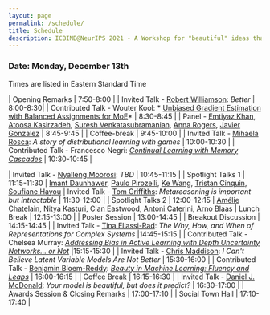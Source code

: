 ```yaml
---
layout: page
permalink: /schedule/
title: Schedule
description: ICBINB@NeurIPS 2021 - A Workshop for "beautiful" ideas that *should* have worked
---
```


### Date: Monday, December 13th

Times are listed in Eastern Standard Time

| Opening Remarks                    | 7:50-8:00 |
| Invited Talk - [Robert Williamson](https://uni-tuebingen.de/en/research/core-research/cluster-of-excellence-machine-learning/research/research/cluster-research-groups/professorships/foundations-of-machine-learning-systems/): *Better*         | 8:00-8:30|
| Contributed Talk - Wouter Kool: * [Unbiased Gradient Estimation with Balanced Assignments for MoE](https://openreview.net/forum?id=Hvfva7l1tcj)* | 8:30-8:45 |
| Panel - [Emtiyaz Khan](https://emtiyaz.github.io/), [Atoosa Kasirzadeh](https://kasirzadeh.org/), [Suresh Venkatasubramanian](https://vivo.brown.edu/display/suresh), [Anna Rogers](https://annargrs.github.io/), [Javier Gonzalez](https://javiergonzalezh.github.io/) | 8:45-9:45 |
| Coffee-break                       | 9:45-10:00 |
| Invited Talk - [Mihaela Rosca](http://elarosca.net/): *A story of distributional learning with games* | 10:00-10:30 |
| Contributed Talk - Francesco Negri: *[Continual Learning with Memory Cascades](https://openreview.net/forum?id=E1xIZf0E7qr)*   | 10:30-10:45 |

| Invited Talk - [Nyalleng Moorosi](https://twitter.com/nunuska?lang=en): *TBD* | 10:45-11:15 |
| Spotlight Talks 1 | 11:15-11:30 | [Imant Daunhawer](https://openreview.net/forum?id=ynt6uq-BjIi), [Paulo Pirozelli](https://openreview.net/forum?id=UPuDQRCyrtO), [Ke Wang](https://openreview.net/forum?id=v2DmCzi1gfh), [Tristan Cinquin](https://openreview.net/forum?id=Gv41ucDhhlY), [Soufiane Hayou](https://openreview.net/forum?id=foFLxO0Yrhx)
| Invited Talk - [Tom Griffiths](https://cocosci.princeton.edu/tom/index.php): *Metareasoning is important but intractable* | 11:30-12:00 |
| Spotlight Talks 2 | 12:00-12:15 | [Amélie Chatelain](https://openreview.net/forum?id=JCzF3p8-47S), [Nitya Kasturi](https://openreview.net/forum?id=mCyM2CWFZX5), [Cian Eastwood](https://openreview.net/forum?id=N5lxfjtUPOS), [Antoni Caterini](https://openreview.net/forum?id=mE7KhifcD9l), [Arno Blaas](https://openreview.net/forum?id=ZulCFqmwsF2)
| Lunch Break | 12:15-13:00 |
| Poster Session | 13:00-14:45 |
| Breakout Discussion | 14:15-14:45 |
| Invited Talk - [Tina Eliassi-Rad](http://eliassi.org/): *The Why, How, and When of Representations for Complex Systems* |14:45-15:15 |
| Contributed Talk - Chelsea Murray: *[Addressing Bias in Active Learning with Depth Uncertainty Networks... or Not](https://openreview.net/forum?id=gVi-oIwRIks)* |15:15-15:30 |
| Invited Talk - [Chris Maddison](http://www.cs.toronto.edu/~cmaddis/): *I Can't Believe Latent Variable Models Are Not Better* | 15:30-16:00 |
| Contributed Talk - [Benjamin Bloem-Reddy](https://www.stat.ubc.ca/~benbr/): *[Beauty in Machine Learning: Fluency and Leaps](https://openreview.net/forum?id=t_yk349a9Ec)* | 16:00-16:15 |
| Coffee Break | 16:15-16:30 |
| Invited Talk - [Daniel J. McDonald](https://dajmcdon.github.io/): *Your model is beautiful, but does it predict?* | 16:30-17:00 |
| Awards Session & Closing Remarks | 17:00-17:10 |
| Social Town Hall | 17:10-17:40 |
